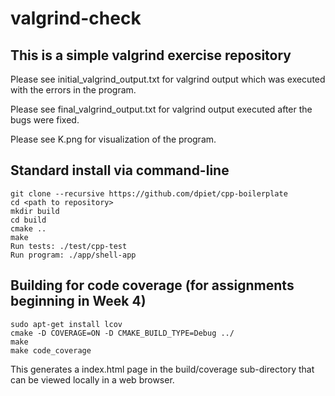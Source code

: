 # valgrind-check

## This is a simple valgrind exercise repository

Please see initial_valgrind_output.txt for valgrind output which was executed with the errors in the program.  

Please see final_valgrind_output.txt for valgrind output executed after the bugs were fixed.  

Please see K.png for visualization of the program.  


## Standard install via command-line
```
git clone --recursive https://github.com/dpiet/cpp-boilerplate
cd <path to repository>
mkdir build
cd build
cmake ..
make
Run tests: ./test/cpp-test
Run program: ./app/shell-app
```

## Building for code coverage (for assignments beginning in Week 4)
```
sudo apt-get install lcov
cmake -D COVERAGE=ON -D CMAKE_BUILD_TYPE=Debug ../
make
make code_coverage
```
This generates a index.html page in the build/coverage sub-directory that can be viewed locally in a web browser.
